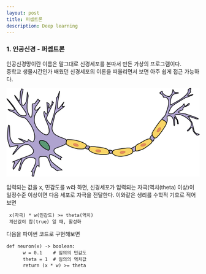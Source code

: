 ```yaml
---
layout: post
title: 퍼셉트론
description: Deep learning
---
```


### 1. 인공신경 - 퍼셉트론
인공신경망이란 이름은 말그대로 신경세포를 본따서 만든 가상의 프로그램이다.  
중학교 생물시간인가 배웠던 신경세포의 이론을 떠올리면서 보면 아주 쉽게 접근 가능하다.

 ![신경망 사진](/assets/images/deep_learning/2018-10-04/neuron.png)
 
 
입력되는 값을 x, 민감도를 w라 하면, 신경세포가 입력되는 자극(역치(theta) 이상)이 일정수준 이상이면 다음 세포로 자극을 전달한다.
이와같은 생리를 수학적 기호로 적어보면

~~~
 x(자극) * w(민감도) >= theta(역치) 
 계산값이 참(true) 일 때, 활성화
~~~ 
  
  
  다음을 파이썬 코드로 구현해보면
  
  ~~~
  def neuron(x) -> boolean:
        w = 0.1    # 임의의 민감도
        theta = 1  # 임의의 역치값
        return (x * w) >= theta
  ~~~
